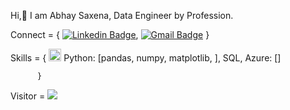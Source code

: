 Hi,👋
I am Abhay Saxena, Data Engineer by Profession.

Connect = {
           [![Linkedin Badge](https://img.shields.io/badge/-AbhaySaxena-blue?style=social&logo=Linkedin&logoColor=blue&link=https://www.linkedin.com/in/abhaysaxena1904)](https://www.linkedin.com/in/abhaysaxena1904/),
           [![Gmail Badge](https://img.shields.io/badge/-GMail-c14438?style=social&logo=Gmail&logoColor=red&link=mailto:19abhay96@gmail.com)](mailto:19abhay96@gmail.com)
           }
           
Skills = {
          <code><img height="20" src="https://upload.wikimedia.org/wikipedia/commons/c/c3/Python-logo-notext.svg"></code> Python: [pandas, numpy, matplotlib, ],
          SQL,
          Azure: []
         
          }           
Visitor = ![](https://visitor-badge.glitch.me/badge?page_id=abhaysaxena1904.aboutme)



